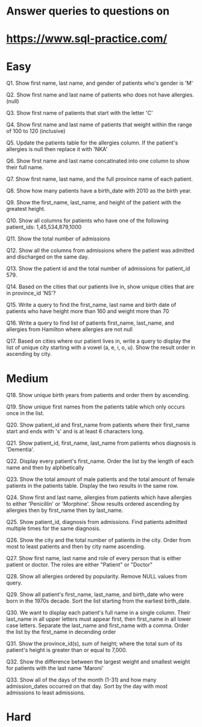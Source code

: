 # Answer queries to questions on 

# https://www.sql-practice.com/

# Easy

Q1. Show first name, last name, and gender of patients who's gender is 'M'

Q2. Show first name and last name of patients who does not have allergies. (null)

Q3. Show first name of patients that start with the letter 'C'

Q4. Show first name and last name of patients that weight within the range of 100 to 120 (inclusive)

Q5. Update the patients table for the allergies column. If the patient's allergies is null then replace it with 'NKA'

Q6. Show first name and last name concatinated into one column to show their full name.

Q7. Show first name, last name, and the full province name of each patient.

Q8. Show how many patients have a birth_date with 2010 as the birth year.

Q9. Show the first_name, last_name, and height of the patient with the greatest height.

Q10. Show all columns for patients who have one of the following patient_ids: 1,45,534,879,1000

Q11. Show the total number of admissions

Q12. Show all the columns from admissions where the patient was admitted and discharged on the same day.

Q13. Show the patient id and the total number of admissions for patient_id 579.

Q14. Based on the cities that our patients live in, show unique cities that are in province_id 'NS'?

Q15. Write a query to find the first_name, last name and birth date of patients who have height more than 160 and weight more than 70

Q16. Write a query to find list of patients first_name, last_name, and allergies from Hamilton where allergies are not null

Q17. Based on cities where our patient lives in, write a query to display the list of unique city starting with a vowel (a, e, i, o, u). Show the result order in ascending by city.


# Medium

Q18. Show unique birth years from patients and order them by ascending.

Q19. Show unique first names from the patients table which only occurs once in the list.

Q20. Show patient_id and first_name from patients where their first_name start and ends with 's' and is at least 6 characters long.

Q21. Show patient_id, first_name, last_name from patients whos diagnosis is 'Dementia'.

Q22. Display every patient's first_name. Order the list by the length of each name and then by alphbetically

Q23. Show the total amount of male patients and the total amount of female patients in the patients table. Display the two results in the same row.

Q24. Show first and last name, allergies from patients which have allergies to either 'Penicillin' or 'Morphine'. Show results ordered ascending by allergies then by first_name then by last_name.

Q25. Show patient_id, diagnosis from admissions. Find patients admitted multiple times for the same diagnosis.

Q26. Show the city and the total number of patients in the city. Order from most to least patients and then by city name ascending.

Q27. Show first name, last name and role of every person that is either patient or doctor. The roles are either "Patient" or "Doctor"

Q28. Show all allergies ordered by popularity. Remove NULL values from query.

Q29. Show all patient's first_name, last_name, and birth_date who were born in the 1970s decade. Sort the list starting from the earliest birth_date.

Q30. We want to display each patient's full name in a single column. Their last_name in all upper letters must appear first, then first_name in all lower case letters. Separate the last_name and first_name with a comma. Order the list by the first_name in decending order

Q31. Show the province_id(s), sum of height; where the total sum of its patient's height is greater than or equal to 7,000.

Q32. Show the difference between the largest weight and smallest weight for patients with the last name 'Maroni'

Q33. Show all of the days of the month (1-31) and how many admission_dates occurred on that day. Sort by the day with most admissions to least admissions.

# Hard